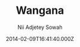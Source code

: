 ---
title: Wangana
github: https://github.com/nadjetey/wangana
demo: https://thesowah.github.io/wangana/
author: Nii Adjetey Sowah
ssg:
  - Jekyll
cms:
  - No Cms
date: 2014-02-09T16:41:40.000Z
description: >-
  Wangana is a responsive Jekyll theme, perfect for powering your GitHub hosted
  blog.
stale: true
---